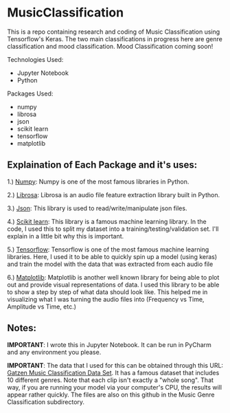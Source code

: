 # MusicClassification
This is a repo containing research and coding of Music Classification using Tensorflow's Keras. The two main classifications in progress here are genre classification and mood classification. Mood Classification coming soon! 

Technologies Used:
- Jupyter Notebook
- Python

Packages Used:
- numpy
- librosa
- json
- scikit learn
- tensorflow
- matplotlib

## Explaination of Each Package and it's uses:
1.) <ins>Numpy</ins>: Numpy is one of the most famous libraries in Python. 

2.) <ins>Librosa</ins>: Librosa is an audio file feature extraction library built in Python.

3.) <ins>Json</ins>: This library is used to read/write/manipulate json files.

4.) <ins>Scikit learn</ins>: This library is a famous machine learning library. In the code, I used this to split my dataset into a training/testing/validation set. I'll explain in a little bit why this is important.

5.) <ins>Tensorflow</ins>: Tensorflow is one of the most famous machine learning libraries. Here, I used it to be able to quickly spin up a model (using keras) and train the model with the data that was extracted from each audio file 

6.) <ins>Matplotlib</ins>: Matplotlib is another well known library for being able to plot out and provide visual representations of data. I used this library to be able to show a step by step of what data should look like. This helped me in visualizing what I was turning the audio files into (Frequency vs Time, Amplitude vs Time, etc.)

## Notes:

**IMPORTANT**: I wrote this in Jupyter Notebook. It can be run in PyCharm and any environment you please. 

**IMPORTANT**: The data that I used for this can be obtained through this URL: [Gatzen Music Classification Data Set](https://www.kaggle.com/datasets/carlthome/gtzan-genre-collection). It has a famous dataset that includes 10 different genres. Note that each clip isn't exactly a "whole song". That way, if you are running your model via your computer's CPU, the results will appear rather quickly. The files are also on this github in the Music Genre Classification subdirectory.
